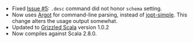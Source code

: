 * Fixed [Issue #5][issue-5]: `.desc` command did not honor `schema` setting.
* Now uses [Argot][] for command-line parsing, instead of [jopt-simple][].
  This change alters the usage output somewhat.
* Updated to [Grizzled Scala][] version 1.0.2
* Now compiles against Scala 2.8.0.

[Argot]: http://software.clapper.org/argot/
[jopt-simple]: http://jopt-simple.sourceforge.net/
[issue-5]: http://github.com/bmc/sqlshell/issues#issue/5
[SBT]: http://code.google.com/p/simple-build-tool
[Grizzled Scala]: http://software.clapper.org/grizzled-scala/
